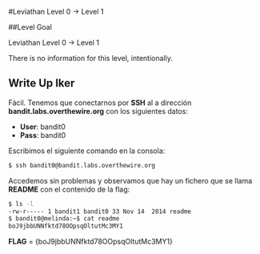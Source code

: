 #Leviathan Level 0 → Level 1

##Level Goal

Leviathan Level 0 → Level 1

There is no information for this level, intentionally.

## Write Up Iker 

Fácil. Tenemos que conectarnos por **SSH** al a dirección **bandit.labs.overthewire.org** con los siguientes datos:
  - **User**: bandit0
  - **Pass**: bandit0
  
Escribimos el siguiente comando en la consola:
  
```bash 
$ ssh bandit0@bandit.labs.overthewire.org
```

Accedemos sin problemas y observamos que hay un fichero que se llama **README** con el contenido de la flag:

```bash
$ ls -l
-rw-r----- 1 bandit1 bandit0 33 Nov 14  2014 readme
$ bandit0@melinda:~$ cat readme 
boJ9jbbUNNfktd78OOpsqOltutMc3MY1
```

**FLAG** = {boJ9jbbUNNfktd78OOpsqOltutMc3MY1} 
